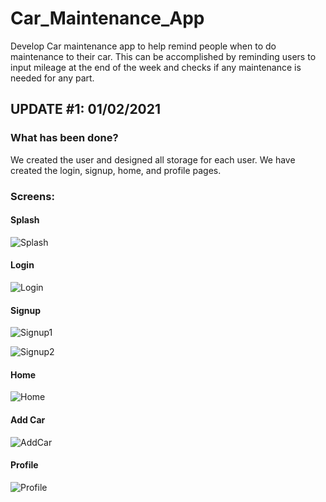 # Car_Maintenance_App
Develop Car maintenance app to help remind people when to do maintenance to their car. This can be accomplished by 
reminding users to input mileage at the end of the week and checks if any maintenance is needed for any part. 

## UPDATE #1: 01/02/2021 

### What has been done?
We created the user and designed all storage for each user. We have created the login, signup, home, and profile
pages.

### Screens:

#### Splash

![Splash](https://github.com/j7olivar/Car_Maintenance_App/blob/master/assets/Update_1%20/Splash.PNG)

#### Login
![Login](https://github.com/j7olivar/Car_Maintenance_App/blob/master/assets/Update_1%20/Login.PNG)

#### Signup 

![Signup1](https://github.com/j7olivar/Car_Maintenance_App/blob/master/assets/Update_1%20/Signup1.PNG)

![Signup2](https://github.com/j7olivar/Car_Maintenance_App/blob/master/assets/Update_1%20/Signup2.PNG)

#### Home

![Home](https://github.com/j7olivar/Car_Maintenance_App/blob/master/assets/Update_1%20/Home.PNG)

#### Add Car
![AddCar](https://github.com/j7olivar/Car_Maintenance_App/blob/master/assets/Update_1%20/AddCar.PNG)

#### Profile

![Profile](https://github.com/j7olivar/Car_Maintenance_App/blob/master/assets/Update_1%20/Profile.PNG)
